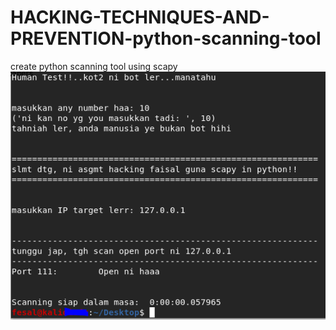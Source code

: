 # HACKING-TECHNIQUES-AND-PREVENTION-python-scanning-tool
create python scanning tool using scapy
![Screenshot](CAPTURE.png)
